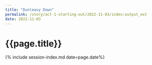 ```yaml
---
title: "Dunleavy Down"
permalink: /story/act-1-starting-out/2022-11-03/index:output_ext
date: 2022-11-03
---
```


# {{page.title}}

{% include session-index.md date=page.date%}